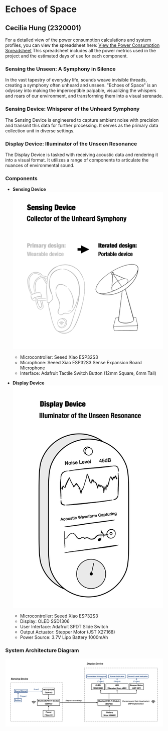 # Echoes of Space

## Cecilia Hung (2320001)

For a detailed view of the power consumption calculations and system profiles, you can view the spreadsheet here:
[View the Power Consumption Spreadsheet](https://docs.google.com/spreadsheets/d/1GH_dmqcpy9LyMxHUE3kLtBWBAWlxp0ul/edit?usp=sharing&ouid=112464995598441446363&rtpof=true&sd=true)
This spreadsheet includes all the power metrics used in the project and the estimated days of use for each component.

### Sensing the Unseen: A Symphony in Silence

In the vast tapestry of everyday life, sounds weave invisible threads, creating a symphony often unheard and unseen. "Echoes of Space" is an odyssey into making the imperceptible palpable, visualizing the whispers and roars of our environment, and transforming them into a visual serenade.

### Sensing Device: Whisperer of the Unheard Symphony

The Sensing Device is engineered to capture ambient noise with precision and transmit this data for further processing. It serves as the primary data collection unit in diverse settings.

### Display Device: Illuminator of the Unseen Resonance

The Display Device is tasked with receiving acoustic data and rendering it into a visual format. It utilizes a range of components to articulate the nuances of environmental sound.


### Components

- **Sensing Device**
![Sensing Device](images/sensing.jpg)
  - Microcontroller: Seeed Xiao ESP32S3
  - Microphone: Seeed Xiao ESP32S3 Sense Expansion Board Microphone
  - Interface: Adafruit Tactile Switch Button (12mm Square, 6mm Tall)


- **Display Device**
![Display Device](images/display.jpg)
  - Microcontroller: Seeed Xiao ESP32S3
  - Display: OLED SSD1306
  - User Interface: Adafruit SPDT Slide Switch
  - Output Actuator: Stepper Motor (JST X27.168)
  - Power Source: 3.7V Lipo Battery 1000mAh

### System Architecture Diagram
![System Architecture](images/diagram.jpg)

